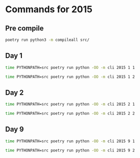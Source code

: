 # Commands for 2015

## Pre compile

```sh
poetry run python3 -m compileall src/
```

## Day 1

```sh
time PYTHONPATH=src poetry run python -OO -m cli 2015 1 1 
```

```sh
time PYTHONPATH=src poetry run python -OO -m cli 2015 1 2
```

## Day 2

```sh
time PYTHONPATH=src poetry run python -OO -m cli 2015 2 1
```

```sh
time PYTHONPATH=src poetry run python -OO -m cli 2015 2 2
```

## Day 9

```sh
time PYTHONPATH=src poetry run python -OO -m cli 2015 9 1
```

```sh
time PYTHONPATH=src poetry run python -OO -m cli 2015 9 2
```
